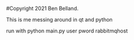 #Copyright 2021 Ben Belland.

This is me messing around in qt and python

run with python main.py user pword rabbitmqhost
